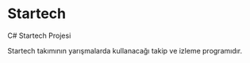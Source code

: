 # Startech
C# Startech Projesi

Startech takımının yarışmalarda kullanacağı takip ve izleme programıdır.
